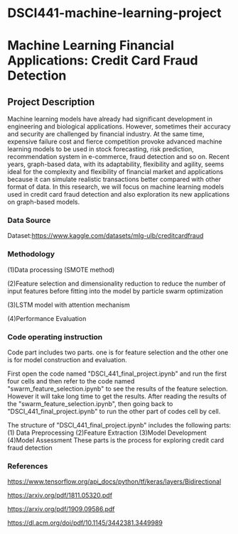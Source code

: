 # DSCI441-machine-learning-project

# Machine Learning Financial Applications: Credit Card Fraud Detection

## Project Description

Machine learning models have already had significant development in engineering and biological applications. However, sometimes their accuracy and security are challenged by financial industry. At the same time, expensive failure cost and fierce competition provoke advanced machine learning models to be used in stock forecasting, risk prediction, recommendation system in e-commerce, fraud detection and so on. Recent years, 
graph-based data, with its adaptability, flexibility and agility, seems ideal for the complexity and flexibility of financial market and applications because it can simulate realistic transactions better compared with other format of data. In this research, we will focus on machine learning models used in credit card fraud detection and also exploration its new applications on graph-based models.

### Data Source
Dataset:https://www.kaggle.com/datasets/mlg-ulb/creditcardfraud

###  Methodology
(1)Data processing (SMOTE method)

(2)Feature selection and dimensionality reduction to reduce the number of input features before fitting into the model by particle swarm optimization

(3)LSTM model with attention mechanism 

(4)Performance Evaluation

### Code operating instruction
Code part includes two parts. one is for feature selection and the other one is for model construction and evaluation.

First open the code named "DSCI_441_final_project.ipynb" and run the first four cells and then refer to the code named "swarm_feature_selection.ipynb" to see the results of the feature selection. However it will take long time to get the results. After reading the results of the "swarm_feature_selection.ipynb", then going back to "DSCI_441_final_project.ipynb" to run the other part of codes cell by cell.

The structure of "DSCI_441_final_project.ipynb" includes the following parts:
(1) Data Preprocessing (2)Feature Extraction (3)Model Development (4)Model Assessment
These parts is the process for exploring credit card fraud detection



### References
https://www.tensorflow.org/api_docs/python/tf/keras/layers/Bidirectional

https://arxiv.org/pdf/1811.05320.pdf

https://arxiv.org/pdf/1909.09586.pdf

https://dl.acm.org/doi/pdf/10.1145/3442381.3449989
